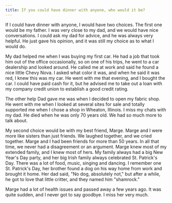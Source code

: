 ```yaml
---
title: If you could have dinner with anyone, who would it be?
---
```


If I could have dinner with anyone, I would have two choices. The first one would be my father. I was very close to my dad, and we would have nice conversations. I could ask my dad for advice, and he was always very helpful. He just gave his opinion, and it was still my choice as to what I would do.

My dad helped me when I was buying my first car. He had a job that took him out of the office occasionally, so on one of his trips, he went to a car dealership and looked around. He called me at work and said he found a nice little Chevy Nova. I asked what color it was, and when he said it was red, I knew this was my car. He went with me that evening, and I bought the car. I could have paid cash for it, but he advised me to take out a loan with my company credit union to establish a good credit rating.

The other help Dad gave me was when I decided to open my fabric shop. He went with me when I looked at several sites for sale and totally supported me when I chose a shop in Wheaton, Illinois. I miss my chats with my dad. He died when he was only 70 years old. We had so much more to talk about.

My second choice would be with my best friend, Marge. Marge and I were more like sisters than just friends. We laughed together, and we cried together. Marge and I had been friends for more than 50 years. In all that time, we never had a disagreement or an argument. Marge knew most of my extended family, and I knew most of hers. My family always had a big New Year's Day party, and her big Irish family always celebrated St. Patrick's Day. There was a lot of food, music, singing and dancing. I remember one St. Patrick's Day, her brother found a dog on his way home from work and brought it home. Her dad said, "No dog, absolutely not," but after a while, he got to love that little critter, and they named him "shamrock."

Marge had a lot of health issues and passed away a few years ago. It was quite sudden, and I never got to say goodbye. I miss her very much.
